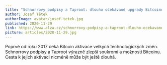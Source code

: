 ```yaml
---
title: "Schnorrovy podpisy a Taproot: dlouho očekávané upgrady Bitcoinu se blíží!"
author: Josef Tětek
authorImage: avatar/josef-tetek.jpg
published: 2020-11-29
link: https://www.alza.cz/schnorrovy-podpisy-a-taproot-dlouho-ocekavane-upgrady-bitcoinu-se-blizi
picture: articles/2020-11-29.jpg
---
```


Poprvé od roku 2017 čeká Bitcoin aktivace velkých technologických změn. Schnorrovy podpisy a Taproot výrazně zlepší soukromí a možnosti Bitcoinu. Cesta k jejich aktivaci nicméně může být ještě dlouhá.
